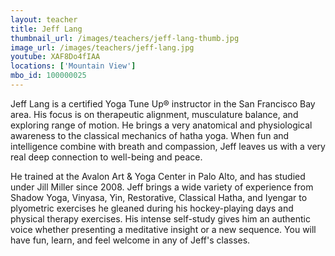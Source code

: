 ```yaml
---
layout: teacher
title: Jeff Lang
thumbnail_url: /images/teachers/jeff-lang-thumb.jpg
image_url: /images/teachers/jeff-lang.jpg
youtube: XAF8Do4fIAA
locations: ['Mountain View']
mbo_id: 100000025
---
```


Jeff Lang is a certified Yoga Tune Up® instructor in the San Francisco Bay area. His focus is on therapeutic alignment, musculature balance, and exploring range of motion. He brings a very anatomical and physiological awareness to the classical mechanics of hatha yoga. When fun and intelligence combine with breath and compassion, Jeff leaves us with a very real deep connection to well-being and peace.

He trained at the Avalon Art & Yoga Center in Palo Alto, and has studied under Jill Miller since 2008. Jeff brings a wide variety of experience from Shadow Yoga, Vinyasa, Yin, Restorative, Classical Hatha, and Iyengar to plyometric exercises he gleaned during his hockey-playing days and physical therapy exercises. His intense self-study gives him an authentic voice whether presenting a meditative insight or a new sequence. You will have fun, learn, and feel welcome in any of Jeff's classes.
